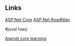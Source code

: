 ## Links
[ASP.Net Core](https://www.chubbydeveloper.com/top-20-asp-net-core-interview-questions/)
[ASP.Net RoadMap](https://github.com/MoienTajik/AspNetCore-Developer-Roadmap)

#juval lowy

[Aspnet core learning](https://github.com/MoienTajik/AspNetCore-Developer-Roadmap)
